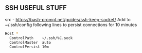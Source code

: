 ## SSH USEFUL STUFF

src -  https://bash-prompt.net/guides/ssh-keep-socket/
Add to ~/.ssh/config following lines to persist connections for 10 minutes
```bash
Host *
  ControlPath    ~/.ssh/%C.sock
  ControlMaster  auto
  ControlPersist 10m
```
